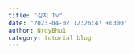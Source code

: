```yaml
---
title: "김치 Tv"
date: "2023-04-02 12:26:47 +0300"
author: NrdyBhu1
category: tutorial blog
---
```

